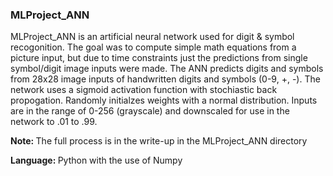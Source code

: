 ### MLProject_ANN
<p> MLProject_ANN is an artificial neural network used for digit & symbol recogonition. The goal was to compute simple math equations from a picture input, but due to time constraints just the predictions from single symbol/digit image inputs were made. The ANN predicts digits and symbols from 28x28 image inputs of handwritten digits and symbols (0-9, +, -). 
The network uses a sigmoid activation function with stochiastic back propogation. Randomly initialzes weights with a normal distribution. Inputs are in the range of 0-256 (grayscale) and downscaled for use in the network to .01 to .99.
<p> <b> Note: </b> The full process is in the write-up in the MLProject_ANN directory </p>
<b> Language: </b> Python with the use of Numpy 
